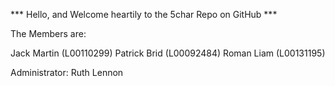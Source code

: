 


*** Hello, and Welcome heartily to the 5char Repo on GitHub ***

The Members are:

Jack
Martin (L00110299)
Patrick
Brid (L00092484)
Roman
Liam (L00131195)

Administrator: Ruth Lennon
